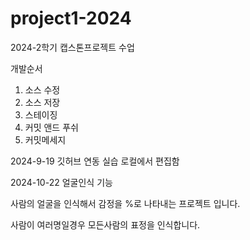 # project1-2024
2024-2학기 캡스톤프로젝트 수업

개발순서
1. 소스 수정
2. 소스 저장
3. 스테이징
4. 커밋 앤드 푸쉬
5. 커밋메세지


2024-9-19 깃허브 연동 실습
로컬에서 편집함


2024-10-22 얼굴인식 기능


사람의 얼굴을 인식해서 감정을 %로
나타내는 프로젝트 입니다.

사람이 여러명일경우 모든사람의 표정을 인식합니다.
